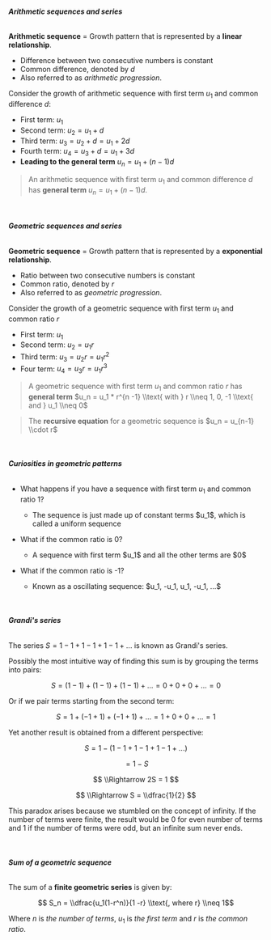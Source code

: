 ###### **Arithmetic sequences and series**

<span class="gray">**Arithmetic sequence**</span> = Growth pattern that is represented by a **linear relationship**.

- Difference between two consecutive numbers is constant
- <span class="gray">Common difference</span>, denoted by $d$
- Also referred to as *arithmetic progression*.

Consider the growth of arithmetic sequence with first term $u_1$ and common difference $d$:

- First term: $u_1$
- Second term: $u_2 = u_1 + d$
- Third term: $u_3 = u_2 + d = u_1 + 2d$
- Fourth term: $u_4 = u_3 + d = u_1 + 3d$
- **Leading to the general term** $u_n = u_1 + (n - 1)d$

> An arithmetic sequence with first term $u_1$ and common difference $d$ has **general term** $u_n = u_1 + (n-1)d$.

<br />

###### **Geometric sequences and series**

<span class="gray">**Geometric sequence**</span> = Growth pattern that is represented by a **exponential relationship**.

- Ratio between two consecutive numbers is constant
- <span class="gray">Common ratio</span>, denoted by $r$
- Also referred to as *geometric progression*.

Consider the growth of a geometric sequence with first term $u_1$ and common ratio $r$

- First term: $u_1$
- Second term: $u_2 = u_1 r$
- Third term: $u_3 = u_2 r = u_1 r^2$
- Four term: $u_4 = u_3 r = u_1 r^3$

> A geometric sequence with first term $u_1$ and common ratio $r$ has **general term** $u_n = u_1 * r^{n -1} \\text{ with } r \\neq 1, 0, -1 \\text{ and } u_1 \\neq 0$

> The **recursive equation** for a geometric sequence is $u_n = u_{n-1} \\cdot r$

<br />

###### **Curiosities in geometric patterns**

- What happens if you have a sequence with first term $u_1$ and common ratio $1$?
    <ul class="circle">
        <li>The sequence is just made up of constant terms $u_1$, which is called a <span class="gray">uniform sequence</span></li>
    </ul>

- What if the common ratio is 0?
    <ul class="circle">
        <li>A sequence with first term $u_1$ and all the other terms are $0$</li>
    </ul>

- What if the common ratio is -1?
    <ul class="circle">
        <li>Known as a <span class="gray">oscillating sequence</span>: $u_1, -u_1, u_1, -u_1, ...$</li>
    </ul>

<br />

###### **Grandi's series**

The series $S = 1 - 1 + 1 - 1 + 1 - 1 + ...$ is known as <span class="gray">Grandi's series</span>.

Possibly the most intuitive way of finding this sum is by grouping the terms into pairs:

$$ S = (1 - 1) + (1 - 1) + (1 - 1) + ... = 0 + 0 + 0 + ... = 0$$

Or if we pair terms starting from the second term:

$$ S = 1 + (-1 + 1) + (-1 + 1) + ... = 1 + 0 + 0 + ... = 1 $$

Yet another result is obtained from a different perspective:

$$ S = 1 - (1 - 1 + 1 - 1 + 1 - 1 + ...) $$

$$ = 1 - S $$

$$ \\Rightarrow 2S = 1 $$

$$ \\Rightarrow S = \\dfrac{1}{2} $$

This paradox arises because we <span class="gray">stumbled on the concept of infinity</span>. If the number of terms were finite, the result would be 0 for even number of terms and 1 if the number of terms were odd, but an infinite sum never ends.

<br />

###### **Sum of a geometric sequence**

The sum of a **finite geometric series** is given by:

$$ S_n = \\dfrac{u_1(1-r^n)}{1 -r} \\text{, where r} \\neq 1$$

Where $n$ is *the number of terms*, $u_1$ is *the first term* and $r$ is *the common ratio*.
